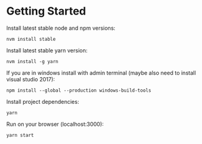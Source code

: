 # Getting Started
 
Install latest stable node and npm versions:

`nvm install stable`

Install latest stable yarn version:

`nvm install -g yarn`

If you are in windows install with admin terminal (maybe also need to install visual studio 2017):

`npm install --global --production windows-build-tools`

Install project dependencies:

`yarn`

Run on your browser (localhost:3000):

`yarn start`
